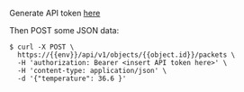 
Generate API token [here](https://sandbox.rightech.io/api-tokens#?v=create&scopes=objects_one_packets_post)


Then POST some JSON data: 

```console
$ curl -X POST \
  https://{{env}}/api/v1/objects/{{object.id}}/packets \
  -H 'authorization: Bearer <insert API token here>' \
  -H 'content-type: application/json' \
  -d '{"temperature": 36.6 }'
```  
